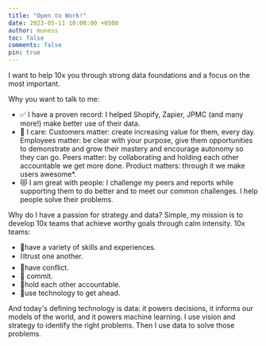 ```yaml
---
title: "Open to Work!"
date: 2023-05-11 10:00:00 +0500
author: muness
toc: false
comments: false
pin: true
---
```


I want to help 10x you through strong data foundations and a focus on the most important.

Why you want to talk to me:

- ✅ I have a proven record: I helped Shopify, Zapier, JPMC (and many more!) make better use of their data.
- 🚸 I care: Customers matter: create increasing value for them, every day. Employees matter: be clear with your purpose, give them opportunities to demonstrate and grow their mastery and encourage autonomy so they can go. Peers matter: by collaborating and holding each other accountable we get more done. Product matters: through it we make users awesome*.
- 😻 I am great with people: I challenge my peers and reports while supporting them to do better and to meet our common challenges. I help people solve their problems.

Why do I have a passion for strategy and data? Simple, my mission is to develop 10x teams that achieve worthy goals through calm intensity. 10x teams:

- 🧫have a variety of skills and experiences.
- ⛓trust one another.
- 🤺have conflict.
- 🤝 commit.
- 🤨hold each other accountable.
- 🛞use technology to get ahead.

And today's defining technology is data: it powers decisions, it informs our models of the world, and it powers machine learning. I use vision and strategy to identify the right problems. Then I use data to solve those problems.
